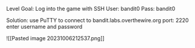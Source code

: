 Level Goal: Log into the game with SSH
User: bandit0
Pass: bandit0

Solution:
use PuTTY to connect to bandit.labs.overthewire.org port: 2220
enter username and password

![[Pasted image 20231006212537.png]]
